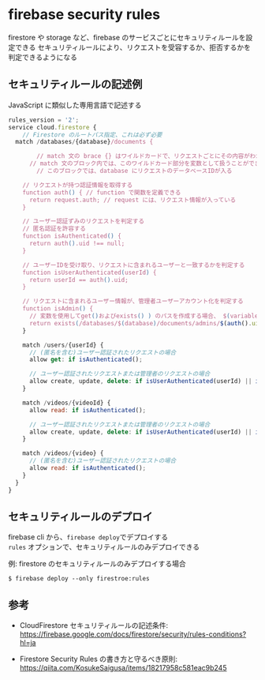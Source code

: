 # firebase security rules

firestore や storage など、firebase のサービスごとにセキュリティルールを設定できる
セキュリティルールにより、リクエストを受容するか、拒否するかを判定できるようになる

## セキュリティルールの記述例

JavaScript に類似した専用言語で記述する

```js
rules_version = '2';
service cloud.firestore {
	// Firestore のルートパス指定、これは必ず必要
  match /databases/{database}/documents {

		// match 文の brace {} はワイルドカードで、リクエストごとにその内容がわかる
	  // match 文のブロック内では、このワイルドカード部分を変数として扱うことができる
		// このブロックでは、database にリクエストのデータベースIDが入る

    // リクエストが持つ認証情報を取得する
    function auth() { // function で関数を定義できる
      return request.auth; // request には、リクエスト情報が入っている
    }

    // ユーザー認証ずみのリクエストを判定する
    // 匿名認証を許容する
    function isAuthenticated() {
      return auth().uid !== null;
    }

    // ユーザーIDを受け取り、リクエストに含まれるユーザーと一致するかを判定する
    function isUserAuthenticated(userId) {
      return userId == auth().uid;
    }

    // リクエストに含まれるユーザー情報が、管理者ユーザーアカウント化を判定する
    function isAdmin() {
      // 変数を使用してget()およびexists() ) のパスを作成する場合、 $(variable)構文を使用して変数を明示的にエスケープする必要がある
      return exists(/databases/$(database)/documents/admins/$(auth().uid));
    }

    match /users/{userId} {
      // (匿名を含む)ユーザー認証されたリクエストの場合
      allow get: if isAuthenticated();

      // ユーザー認証されたリクエストまたは管理者のリクエストの場合
      allow create, update, delete: if isUserAuthenticated(userId) || isAdmin();
    }

    match /videos/{videoId} {
      allow read: if isAuthenticated();

      // ユーザー認証されたリクエストまたは管理者のリクエストの場合
      allow create, update, delete: if isUserAuthenticated(userId) || isAdmin();
    }

    match /videos/{video} {
      // (匿名を含む)ユーザー認証されたリクエストの場合
      allow read: if isAuthenticated();
    }
  }
}
```

## セキュリティルールのデプロイ

firebase cli から、`firebase deploy`でデプロイする  
`rules` オプションで、セキュリティルールのみデプロイできる

例: firestore のセキュリティルールのみデプロイする場合

```
$ firebase deploy --only firestroe:rules
```

## 参考

- CloudFirestore セキュリティルールの記述条件:
  https://firebase.google.com/docs/firestore/security/rules-conditions?hl=ja

- Firestore Security Rules の書き方と守るべき原則:
  https://qiita.com/KosukeSaigusa/items/18217958c581eac9b245
